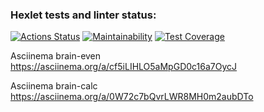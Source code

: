 ### Hexlet tests and linter status:
[![Actions Status](https://github.com/AndreyCurious/frontend-project-44/workflows/hexlet-check/badge.svg)](https://github.com/AndreyCurious/frontend-project-44/actions)
[![Maintainability](https://api.codeclimate.com/v1/badges/f3e3b061588284463d8d/maintainability)](https://codeclimate.com/github/AndreyCurious/frontend-project-44/maintainability)
[![Test Coverage](https://api.codeclimate.com/v1/badges/f3e3b061588284463d8d/test_coverage)](https://codeclimate.com/github/AndreyCurious/frontend-project-44/test_coverage)

Asciinema brain-even
https://asciinema.org/a/cf5iLIHLO5aMpGD0c16a7OycJ

Asciinema brain-calc
https://asciinema.org/a/0W72c7bQvrLWR8MH0m2aubDTo
